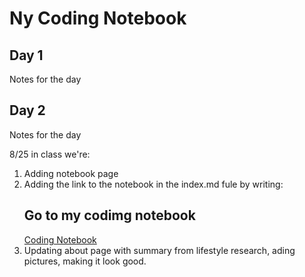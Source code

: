 # Ny Coding Notebook

## Day 1
Notes for the day

## Day 2
Notes for the day

8/25 in class we're:
1. Adding notebook page
2. Adding the link to the notebook in the index.md fule by writing:
     ## Go to my codimg notebook
     [Coding Notebook](notebook.md)
3. Updating about page with summary from lifestyle research, ading pictures, making it look good.
